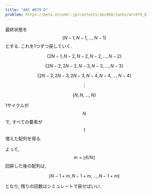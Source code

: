 ```yaml
---
title: "ARC #079 D"
problem: https://beta.atcoder.jp/contests/abc068/tasks/arc079_b
---
```

最終状態を $$ \{ N-1, N-1, \dots, N-1 \} $$ とする. これを1つずつ戻していく.

$$ \{ 2N-1, N-2, N-2, N-2, \dots, N-2 \} $$

$$ \{ 2N-2, 2N-2, N-3, N-3, \dots, N-3 \} $$

$$ \{ 2N-3, 2N-3, 2N-3, N-4, N-4, \dots, N-4 \} $$

$$ \vdots $$

$$ \{ N, N, \dots, N \} $$

1サイクルが $$ N $$ で, すべての要素が $$ 1 $$ 増えた配列を得る.

よって, $$ m = \lfloor K/N \rfloor $$ 回戻した後の配列は,

$$ \{ N-1+m, N-1+m, \dots, N-1+m \} $$

となり, 残りの回数はシミュレートで戻せばいい.
